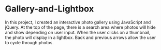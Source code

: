 # Gallery-and-Lightbox
In this project, I created an interactive photo gallery using JavaScript and jQuery. At the top of the page, there is a search area where photos will hide and show depending on user input. When the user clicks on a thumbnail, the photo will display in a lightbox. Back and previous arrows allow the user to cycle through photos.
